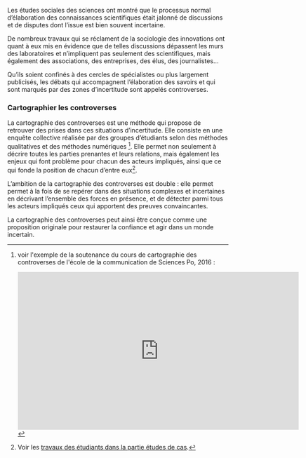 Les études sociales des sciences ont montré que le processus normal d’élaboration des connaissances scientifiques était jalonné de discussions et de disputes dont l’issue est bien souvent incertaine.

De nombreux travaux qui se réclament de la sociologie des innovations ont quant à eux mis en évidence que de telles discussions dépassent les murs des laboratoires et n’impliquent pas seulement des scientifiques, mais également des associations, des entreprises, des élus, des journalistes…

Qu’ils soient confinés à des cercles de spécialistes ou plus largement publicisés, les débats qui accompagnent l’élaboration des savoirs et qui sont marqués par des zones d’incertitude sont appelés controverses.

### Cartographier les controverses

La cartographie des controverses est une méthode qui propose de retrouver des prises dans ces situations d’incertitude. Elle consiste en une enquête collective réalisée par des groupes d’étudiants selon des méthodes qualitatives et des méthodes numériques [^lien-video]. Elle permet non seulement à décrire toutes les parties prenantes et leurs relations, mais également les enjeux qui font problème pour chacun des acteurs impliqués, ainsi que ce qui fonde la position de chacun d’entre eux[^lien-etudes].

L’ambition de la cartographie des controverses est double : elle permet permet à la fois de se repérer dans des situations complexes et incertaines en décrivant l’ensemble des forces en présence, et de détecter parmi tous les acteurs impliqués ceux qui apportent des preuves convaincantes.

La cartographie des controverses peut ainsi être conçue comme une proposition originale pour restaurer la confiance et agir dans un monde incertain.


[^lien-video]: voir l'exemple de la soutenance du cours de cartographie des controverses de l'école de la communication de Sciences Po, 2016 :

	<iframe src="https://player.vimeo.com/video/171718435" width="640" height="360" frameborder="0" webkitallowfullscreen mozallowfullscreen allowfullscreen></iframe>
    
[^lien-etudes]:

	Voir les [travaux des étudiants dans la partie études de cas](/fr/studies).
